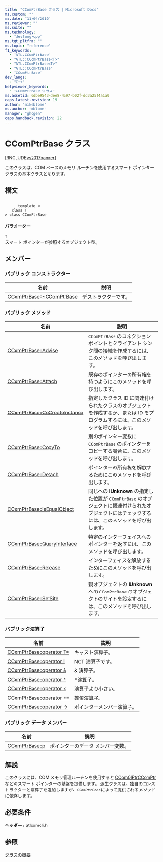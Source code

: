 ```yaml
---
title: "CComPtrBase クラス | Microsoft Docs"
ms.custom: ""
ms.date: "11/04/2016"
ms.reviewer: ""
ms.suite: ""
ms.technology: 
  - "devlang-cpp"
ms.tgt_pltfrm: ""
ms.topic: "reference"
f1_keywords: 
  - "ATL.CComPtrBase"
  - "ATL::CComPtrBase<T>"
  - "ATL.CComPtrBase<T>"
  - "ATL::CComPtrBase"
  - "CComPtrBase"
dev_langs: 
  - "C++"
helpviewer_keywords: 
  - "CComPtrBase クラス"
ms.assetid: 6dbe9543-dee8-4a97-b02f-dd3a25f4a1a0
caps.latest.revision: 19
author: "mikeblome"
ms.author: "mblome"
manager: "ghogen"
caps.handback.revision: 22
---
```

# CComPtrBase クラス
[!INCLUDE[vs2017banner](../../assembler/inline/includes/vs2017banner.md)]

このクラスは、COM ベースのメモリ ルーチンを使用するスマート ポインター クラスの基本クラスとなります。  
  
## 構文  
  
```  
  
      template <  
   class T   
> class CComPtrBase  
```  
  
#### パラメーター  
 `T`  
 スマート ポインターが参照するオブジェクト型。  
  
## メンバー  
  
### パブリック コンストラクター  
  
|名前|説明|  
|--------|--------|  
|[CComPtrBase::~CComPtrBase](../Topic/CComPtrBase::~CComPtrBase.md)|デストラクターです。|  
  
### パブリック メソッド  
  
|名前|説明|  
|--------|--------|  
|[CComPtrBase::Advise](../Topic/CComPtrBase::Advise.md)|`CComPtrBase` のコネクション ポイントとクライアント シンク間の接続を作成するには、このメソッドを呼び出します。|  
|[CComPtrBase::Attach](../Topic/CComPtrBase::Attach.md)|既存のポインターの所有権を持つようにこのメソッドを呼び出します。|  
|[CComPtrBase::CoCreateInstance](../Topic/CComPtrBase::CoCreateInstance.md)|指定したクラス ID に関連付けられたクラスのオブジェクトを作成するか、または ID をプログラムするには、このメソッドを呼び出します。|  
|[CComPtrBase::CopyTo](../Topic/CComPtrBase::CopyTo.md)|別のポインター変数に `CComPtrBase` のポインターをコピーする場合に、このメソッドを呼び出します。|  
|[CComPtrBase::Detach](../Topic/CComPtrBase::Detach.md)|ポインターの所有権を解放するためにこのメソッドを呼び出します。|  
|[CComPtrBase::IsEqualObject](../Topic/CComPtrBase::IsEqualObject.md)|同じへの **IUnknown** の指定した位置が `CComPtrBase` のオブジェクトに関連付けられたオブジェクトにはチェックするには、このメソッドを呼び出します。|  
|[CComPtrBase::QueryInterface](../Topic/CComPtrBase::QueryInterface.md)|特定のインターフェイスへのポインターを返すには、このメソッドを呼び出します。|  
|[CComPtrBase::Release](../Topic/CComPtrBase::Release.md)|インターフェイスを解放するためにこのメソッドを呼び出します。|  
|[CComPtrBase::SetSite](../Topic/CComPtrBase::SetSite.md)|親オブジェクトの **IUnknown** への `CComPtrBase` のオブジェクトのサイトを設定するには、このメソッドを呼び出します。|  
  
### パブリック演算子  
  
|名前|説明|  
|--------|--------|  
|[CComPtrBase::operator T\*](../Topic/CComPtrBase::operator%20T*.md)|キャスト演算子。|  
|[CComPtrBase::operator \!](../Topic/CComPtrBase::operator%20!.md)|NOT 演算子です。|  
|[CComPtrBase::operator &](../Topic/CComPtrBase::operator%20&.md)|& 演算子。|  
|[CComPtrBase::operator \*](../Topic/CComPtrBase::operator%20*.md)|\*演算子。|  
|[CComPtrBase::operator \<](../Topic/CComPtrBase::operator%20%3C.md)|演算子より小さい。|  
|[CComPtrBase::operator \=\=](../Topic/CComPtrBase::operator%20==.md)|等値演算子。|  
|[CComPtrBase::operator \-\>](../Topic/CComPtrBase::operator%20-%3E.md)|ポインターメンバー演算子。|  
  
### パブリック データ メンバー  
  
|名前|説明|  
|--------|--------|  
|[CComPtrBase::p](../Topic/CComPtrBase::p.md)|ポインターのデータ メンバー変数。|  
  
## 解説  
 このクラスには、COM メモリ管理ルーチンを使用すると [CComQIPtr](../../atl/reference/ccomqiptr-class.md)[CComPtr](../../atl/reference/ccomptr-class.md)などのスマート ポインターの基盤を提供します。  派生クラスは、独自のコンストラクターと演算子を追加しますが、`CComPtrBase`によって提供されるメソッドに依存します。  
  
## 必要条件  
 **ヘッダー :** atlcomcli.h  
  
## 参照  
 [クラスの概要](../../atl/atl-class-overview.md)